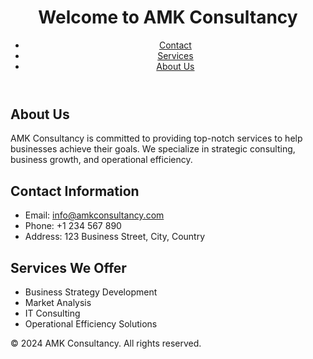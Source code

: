 <!DOCTYPE html>
<html lang="en">
<head>
    <meta charset="UTF-8">
    <meta name="viewport" content="width=device-width, initial-scale=1.0">
    <title>AMK Consultancy</title>
    <link rel="stylesheet" href="styles.css">
</head>
<body>
    <header>
        <h1>Welcome to AMK Consultancy</h1>
        <nav>
            <ul>
                <li><a href="#contact">Contact</a></li>
                <li><a href="#services">Services</a></li>
                <li><a href="#about">About Us</a></li>
            </ul>
        </nav>
    </header>
    <section id="about">
        <h2>About Us</h2>
        <p>AMK Consultancy is committed to providing top-notch services to help businesses achieve their goals. We specialize in strategic consulting, business growth, and operational efficiency.</p>
    </section>
    <section id="contact">
        <h2>Contact Information</h2>
        <ul>
            <li>Email: <a href="mailto:info@amkconsultancy.com">info@amkconsultancy.com</a></li>
            <li>Phone: +1 234 567 890</li>
            <li>Address: 123 Business Street, City, Country</li>
        </ul>
    </section>
    <section id="services">
        <h2>Services We Offer</h2>
        <ul>
            <li>Business Strategy Development</li>
            <li>Market Analysis</li>
            <li>IT Consulting</li>
            <li>Operational Efficiency Solutions</li>
        </ul>
    </section>
    <footer>
        <p>&copy; 2024 AMK Consultancy. All rights reserved.</p>
    </footer>
</body>
</html>
